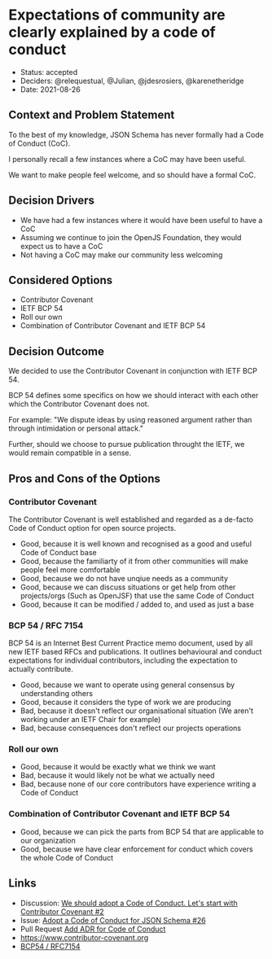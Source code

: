 # Expectations of community are clearly explained by a code of conduct

* Status: accepted
* Deciders: @relequestual, @Julian, @jdesrosiers, @karenetheridge
* Date: 2021-08-26

## Context and Problem Statement

To the best of my knowledge, JSON Schema has never formally had a Code of Conduct (CoC).

I personally recall a few instances where a CoC may have been useful.

We want to make people feel welcome, and so should have a formal CoC.

## Decision Drivers

* We have had a few instances where it would have been useful to have a CoC
* Assuming we continue to join the OpenJS Foundation, they would expect us to have a CoC
* Not having a CoC may make our community less welcoming

## Considered Options

* Contributor Covenant
* IETF BCP 54
* Roll our own
* Combination of Contributor Covenant and IETF BCP 54

## Decision Outcome

We decided to use the Contributor Covenant in conjunction with IETF BCP 54.

BCP 54 defines some specifics on how we should interact with each other which the Contributor Covenant does not.

For example: "We dispute ideas by using reasoned argument rather than through intimidation or personal attack."

Further, should we choose to pursue publication throught the IETF, we would remain compatible in a sense.

## Pros and Cons of the Options <!-- optional -->

### Contributor Covenant

The Contributor Covenant is well established and regarded as a de-facto Code of Conduct option for open source projects.

* Good, because it is well known and recognised as a good and useful Code of Conduct base
* Good, because the familiarty of it from other communities will make people feel more comfortable
* Good, because we do not have unqiue needs as a community
* Good, because we can discuss situations or get help from other projects/orgs (Such as OpenJSF) that use the same Code of Conduct
* Good, because it can be modified / added to, and used as just a base

### BCP 54 / RFC 7154

BCP 54 is an Internet Best Current Practice memo document, used by all new IETF based RFCs and publications.
It outlines behavioural and conduct expectations for individual contributors, including the expectation to actually contribute.

* Good, because we want to operate using general consensus by understanding others
* Good, because it considers the type of work we are producing
* Bad, because it doesn't reflect our organisational situation (We aren't working under an IETF Chair for example)
* Bad, because consequences don't reflect our projects operations

### Roll our own

* Good, because it would be exactly what we think we want
* Bad, because it would likely not be what we actually need
* Bad, because none of our core contributors have experience writing a Code of Conduct

### Combination of Contributor Covenant and IETF BCP 54

* Good, because we can pick the parts from BCP 54 that are applicable to our organization
* Good, because we have clear enforcement for conduct which covers the whole Code of Conduct

## Links

* Discussion: [We should adopt a Code of Conduct. Let's start with Contributor Covenant #2](https://github.com/json-schema-org/community/discussions/2)
* Issue: [Adopt a Code of Conduct for JSON Schema #26](https://github.com/json-schema-org/community/issues/26)
* Pull Request [Add ADR for Code of Conduct](https://github.com/json-schema-org/community/pull/41)
* https://www.contributor-covenant.org
* [BCP54 / RFC7154](https://www.rfc-editor.org/rfc/rfc7154)
